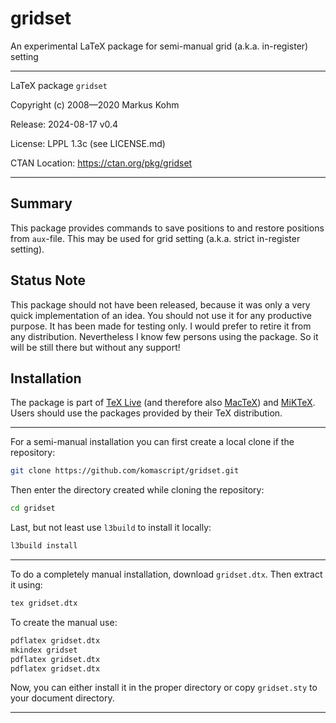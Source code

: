 # gridset

An experimental LaTeX package for semi-manual grid (a.k.a. in-register) setting

------------------------------------------------------------------------------

LaTeX package `gridset`

Copyright (c) 2008—2020 Markus Kohm

Release: 2024-08-17 v0.4

License: LPPL 1.3c (see LICENSE.md)

CTAN Location: https://ctan.org/pkg/gridset

------------------------------------------------------------------------------

## Summary

This package provides commands to save positions to and restore positions from
`aux`-file. This may be used for grid setting (a.k.a. strict in-register
setting).

## Status Note

This package should not have been released, because it was only a very
quick implementation of an idea. You should not use it for any productive
purpose.  It has been made for testing only.  I would prefer to retire it
from any distribution.  Nevertheless I know few persons using the package.
So it will be still there but without any support!

## Installation

The package is part of [TeX Live](https://tug.org/texlive) (and therefore
also [MacTeX](https://tug.org/mactex)) and [MiKTeX](http://miktex.org). Users
should use the packages provided by their TeX distribution.

------------------------------------------------------------------------------

For a semi-manual installation you can first create a local clone
if the repository:

```bash
git clone https://github.com/komascript/gridset.git
```

Then enter the directory created while cloning the repository:

```bash
cd gridset
```

Last, but not least use `l3build` to install it locally:

```bash
l3build install
```

------------------------------------------------------------------------------

To do a completely manual installation, download `gridset.dtx`.  Then extract
it using:

```bash
tex gridset.dtx
```

To create the manual use:

```bash
pdflatex gridset.dtx
mkindex gridset
pdflatex gridset.dtx
pdflatex gridset.dtx
```

Now, you can either install it in the proper directory or copy `gridset.sty`
to your document directory.

------------------------------------------------------------------------------
